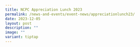 ```yaml
---
title: NCPC Appreciation Lunch 2023
permalink: /news-and-events/event-news/appreciationlunch23/
date: 2023-12-05
layout: post
description: ""
image: ""
variant: tiptap
---
```

